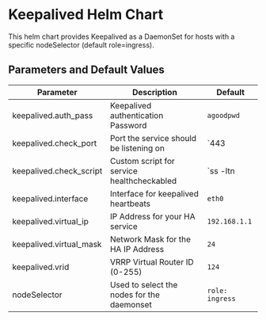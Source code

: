 # Keepalived Helm Chart

This helm chart provides Keepalived as a DaemonSet for hosts with a specific nodeSelector (default role=ingress).

## Parameters and Default Values

| Parameter                    | Description                                | Default               |
| ---------------------------- | ------------------------------------------ | --------------------- |
| keepalived.auth_pass         | Keepalived authentication Password         | `agoodpwd`            |
| keepalived.check_port        | Port the service should be listening on    | `443                  |
| keepalived.check_script      | Custom script for service healthcheckabled | `ss -ltn | grep :443` |
| keepalived.interface         | Interface for keepalived heartbeats        | `eth0`                |
| keepalived.virtual_ip        | IP Address for your HA service             | `192.168.1.1 `        |
| keepalived.virtual_mask      | Network Mask for the HA IP Address         | `24`                  |
| keepalived.vrid              | VRRP Virtual Router ID (0-255)             | `124`                 |
| nodeSelector                 | Used to select the nodes for the daemonset | `role: ingress`       |
